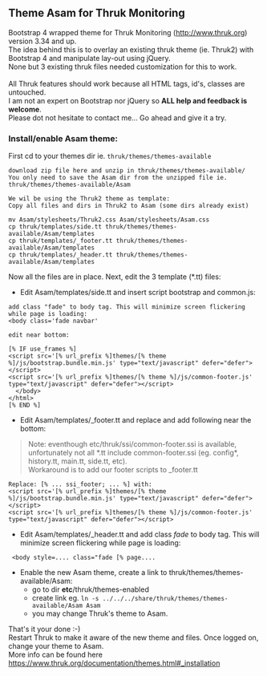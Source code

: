 ## Theme Asam for Thruk Monitoring
Bootstrap 4 wrapped theme for Thruk Monitoring (http://www.thruk.org) version 3.34 and up.  
The idea behind this is to overlay an existing thruk theme (ie. Thruk2) with Bootstrap 4 and manipulate lay-out using jQuery.  
None but 3 existing thruk files needed customization for this to work.  
\
All Thruk features should work because all HTML tags, id's, classes are untouched.  
I am not an expert on Bootstrap nor jQuery so **ALL help and feedback is welcome**.  
Please dot not hesitate to contact me... Go ahead and give it a try.  
### Install/enable Asam theme:
First cd to your themes dir ie. `thruk/themes/themes-available`
```
download zip file here and unzip in thruk/themes/themes-available/
You only need to save the Asam dir from the unzipped file ie. thruk/themes/themes-available/Asam

We wil be using the Thruk2 theme as template: 
Copy all files and dirs in Thruk2 to Asam (some dirs already exist)

mv Asam/stylesheets/Thruk2.css Asam/stylesheets/Asam.css
cp thruk/templates/side.tt thruk/themes/themes-available/Asam/templates
cp thruk/templates/_footer.tt thruk/themes/themes-available/Asam/templates
cp thruk/templates/_header.tt thruk/themes/themes-available/Asam/templates
```
Now all the files are in place. Next, edit the 3 template (*.tt) files:

- Edit Asam/templates/side.tt and insert script bootstrap and common.js:  
```
add class "fade" to body tag. This will minimize screen flickering while page is loading:
<body class='fade navbar'

edit near bottom:

[% IF use_frames %]
<script src='[% url_prefix %]themes/[% theme %]/js/bootstrap.bundle.min.js' type="text/javascript" defer="defer"></script>
<script src='[% url_prefix %]themes/[% theme %]/js/common-footer.js' type="text/javascript" defer="defer"></script>
  </body>
</html>
[% END %]
```
- Edit Asam/templates/_footer.tt and replace and add following near the bottom:  
> Note: eventhough etc/thruk/ssi/common-footer.ssi is available, unfortunately not all \*.tt include common-footer.ssi (eg. config\*,  history.tt, main.tt, side.tt, etc).  
Workaround is to add our footer scripts to _footer.tt
```
Replace: [% ... ssi_footer; ... %] with:
<script src='[% url_prefix %]themes/[% theme %]/js/bootstrap.bundle.min.js' type="text/javascript" defer="defer"></script>
<script src='[% url_prefix %]themes/[% theme %]/js/common-footer.js' type="text/javascript" defer="defer"></script>
```
- Edit Asam/templates/_header.tt and add class _fade_ to body tag. This will minimize screen flickering while page is loading:
```
 <body style=.... class="fade [% page....
```

- Enable the new Asam theme, create a link to thruk/themes/themes-available/Asam:  
	* go to dir **etc**/thruk/themes-enabled  
	* create link eg. `ln -s ../../../share/thruk/themes/themes-available/Asam Asam`  
	* you may change Thruk's theme to Asam.

That's it your done :-)  
Restart Thruk to make it aware of the new theme and files. Once logged on, change your theme to Asam.  
More info can be found here https://www.thruk.org/documentation/themes.html#_installation

